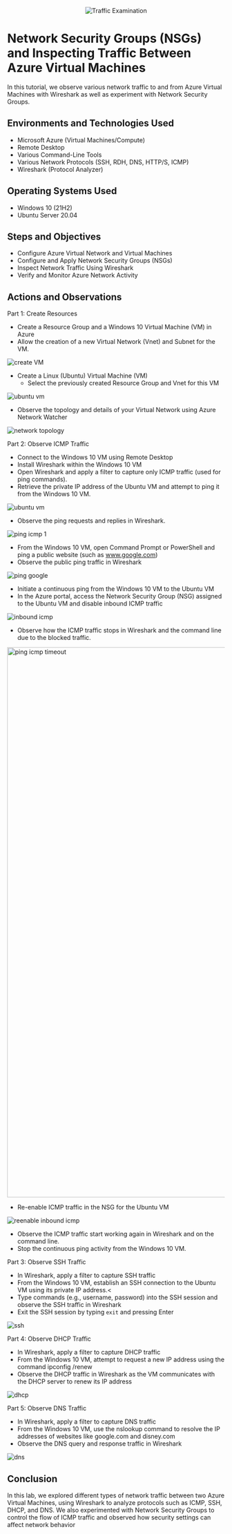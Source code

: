 <p align="center">
<img src="https://i.imgur.com/Ua7udoS.png" alt="Traffic Examination"/>
</p>

<h1>Network Security Groups (NSGs) and Inspecting Traffic Between Azure Virtual Machines</h1>
In this tutorial, we observe various network traffic to and from Azure Virtual Machines with Wireshark as well as experiment with Network Security Groups. <br />

<h2>Environments and Technologies Used</h2>

- Microsoft Azure (Virtual Machines/Compute)
- Remote Desktop
- Various Command-Line Tools
- Various Network Protocols (SSH, RDH, DNS, HTTP/S, ICMP)
- Wireshark (Protocol Analyzer)

<h2>Operating Systems Used </h2>

- Windows 10 (21H2)
- Ubuntu Server 20.04

<h2>Steps and Objectives</h2>

- Configure Azure Virtual Network and Virtual Machines
- Configure and Apply Network Security Groups (NSGs)
- Inspect Network Traffic Using Wireshark
- Verify and Monitor Azure Network Activity

<h2>Actions and Observations</h2>
<p>Part 1: Create Resources</p>

  - Create a Resource Group and a Windows 10 Virtual Machine (VM) in Azure
  - Allow the creation of a new Virtual Network (Vnet) and Subnet for the VM.

![create VM](https://github.com/user-attachments/assets/bf689278-fc9e-43ba-a446-4e0fbe2805b1)

  - Create a Linux (Ubuntu) Virtual Machine (VM)
    - Select the previously created Resource Group and Vnet for this VM

![ubuntu vm](https://github.com/user-attachments/assets/3fc90842-c7ca-46c9-a309-93bfcec91669)

  - Observe the topology and details of your Virtual Network using Azure Network Watcher

![network topology](https://github.com/user-attachments/assets/15d263b4-1da7-49d8-95a3-b4577e304e5f)

<p>Part 2: Observe ICMP Traffic<p/>

  - Connect to the Windows 10 VM using Remote Desktop
  - Install Wireshark within the Windows 10 VM
  - Open Wireshark and apply a filter to capture only ICMP traffic (used for ping commands).
  - Retrieve the private IP address of the Ubuntu VM and attempt to ping it from the Windows 10 VM.

![ubuntu vm](https://github.com/user-attachments/assets/78935f6c-dfa0-407a-89e5-9e6db86ba7e2)

  - Observe the ping requests and replies in Wireshark.
    
![ping icmp 1](https://github.com/user-attachments/assets/1100c09f-74c8-4886-b18a-aa5e9b5488f4)
 
  - From the Windows 10 VM, open Command Prompt or PowerShell and ping a public website (such as www.google.com)
  - Observe the public ping traffic in Wireshark

![ping google](https://github.com/user-attachments/assets/f7e85623-378d-4d22-af00-5146a62c73f8)

  - Initiate a continuous ping from the Windows 10 VM to the Ubuntu VM
  - In the Azure portal, access the Network Security Group (NSG) assigned to the Ubuntu VM and disable inbound ICMP traffic

![inbound icmp](https://github.com/user-attachments/assets/dbdfb5b5-93e9-45bb-b167-7a88ba031533)

  - Observe how the ICMP traffic stops in Wireshark and the command line due to the blocked traffic.

<img width="1275" alt="ping icmp timeout" src="https://github.com/user-attachments/assets/eed6d59c-04f3-4631-97d2-bbcf2421bb00" />

  - Re-enable ICMP traffic in the NSG for the Ubuntu VM

![reenable inbound icmp](https://github.com/user-attachments/assets/24bbbaa6-75df-4e99-aa42-aabdba9c3de6)

  - Observe the ICMP traffic start working again in Wireshark and on the command line.
  - Stop the continuous ping activity from the Windows 10 VM.


<p>Part 3: Observe SSH Traffic<p/>

  - In Wireshark, apply a filter to capture SSH traffic
  - From the Windows 10 VM, establish an SSH connection to the Ubuntu VM using its private IP address.<
  - Type commands (e.g., username, password) into the SSH session and observe the SSH traffic in Wireshark
  - Exit the SSH session by typing <code>exit</code> and pressing Enter

![ssh](https://github.com/user-attachments/assets/b01e436e-6488-490c-9742-6a5d9440a6af)

<p>Part 4: Observe DHCP Traffic<p/>

  - In Wireshark, apply a filter to capture DHCP traffic
  - From the Windows 10 VM, attempt to request a new IP address using the command ipconfig /renew
  - Observe the DHCP traffic in Wireshark as the VM communicates with the DHCP server to renew its IP address

![dhcp](https://github.com/user-attachments/assets/baa227b9-dde8-44f8-a94a-33d17fd2ac9f)


<p>Part 5: Observe DNS Traffic<p/>

  - In Wireshark, apply a filter to capture DNS traffic
  - From the Windows 10 VM, use the nslookup command to resolve the IP addresses of websites like google.com and disney.com
  - Observe the DNS query and response traffic in Wireshark

![dns](https://github.com/user-attachments/assets/7e4e2e2d-b919-4b95-8ea3-ede679396e7b)


<h2>Conclusion</h2>
<p>In this lab, we explored different types of network traffic between two Azure Virtual Machines, using Wireshark to analyze protocols such as ICMP, SSH, DHCP, and DNS. We also experimented with Network Security Groups to control the flow of ICMP traffic and observed how security settings can affect network behavior </p>

